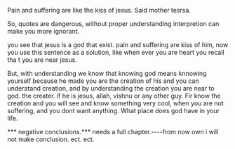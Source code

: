 Pain and suffering are like the kiss of jesus. Said mother tesrsa.

So, quotes are dangerous, without proper understanding interpretion can make you more ignorant.

you see that jesus is a god that exist. pain and suffering are kiss of him, now you use this sentence as a solution, like when ever you are heart you recall tha t you are near jesus. 

But, with understanding we know that knowing god means knnowing yourself because he made you are the creation of his and you can underatand creation, and by understanding the creation you are near to god. the creater. if he is jesus, allah, vishnu or any other guy. Fir know the creation and you will see and know something very cool, when you are not suffering, and you dont want anything. What place does god have in your life.


*** negative conclusions.*** needs a full chapter.----from now own i will not make conclusion. ect. ect.
